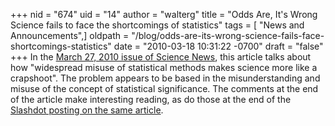 +++
nid = "674"
uid = "14"
author = "walterg"
title = "Odds Are, It's Wrong Science fails to face the shortcomings of statistics"
tags = [ "News and Announcements",]
oldpath = "/blog/odds-are-its-wrong-science-fails-face-shortcomings-statistics"
date = "2010-03-18 10:31:22 -0700"
draft = "false"
+++
In the [March 27, 2010 issue of Science
News](http://www.sciencenews.org/view/feature/id/57091/title/Odds_Are,_Its_Wrong),
this article talks about how \"widespread misuse of statistical methods
makes science more like a crapshoot\". The problem appears to be based
in the misunderstanding and misuse of the concept of statistical
significance. The comments at the end of the article make interesting
reading, as do those at the end of the [Slashdot posting on the same
article](http://science.slashdot.org/story/10/03/17/2239252/Science-and-the-Shortcomings-of-Statistics?from=rss&utm_source=feedburner&utm_medium=feed&utm_campaign=Feed%3A+Slashdot%2Fslashdot+%28Slashdot%29).
